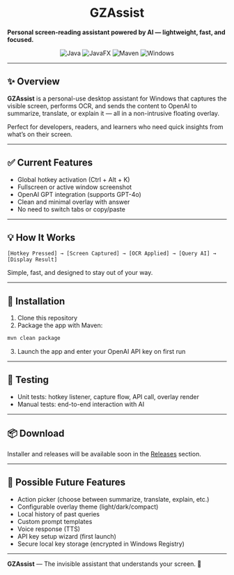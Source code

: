 
# <div align="center">GZAssist</div>

**Personal screen-reading assistant powered by AI — lightweight, fast, and focused.**

<p align="center">
    <img src="https://img.shields.io/badge/java-21-blue.svg" alt="Java">
    <img src="https://img.shields.io/badge/javafx-21-green.svg" alt="JavaFX">
    <img src="https://img.shields.io/badge/build-maven-yellow.svg" alt="Maven">
    <img src="https://img.shields.io/badge/OS-Windows%2011-lightgrey.svg" alt="Windows">
</p>

---

## ✨ Overview

**GZAssist** is a personal-use desktop assistant for Windows that captures the visible screen, performs OCR, and sends the content to OpenAI to summarize, translate, or explain it — all in a non-intrusive floating overlay.

Perfect for developers, readers, and learners who need quick insights from what’s on their screen.

---

## ✅ Current Features

- Global hotkey activation (Ctrl + Alt + K)
- Fullscreen or active window screenshot
- OpenAI GPT integration (supports GPT-4o)
- Clean and minimal overlay with answer
- No need to switch tabs or copy/paste

---

## 💡 How It Works

```
[Hotkey Pressed] → [Screen Captured] → [OCR Applied] → [Query AI] → [Display Result]
```

Simple, fast, and designed to stay out of your way.

---

## 🔧 Installation

1. Clone this repository
2. Package the app with Maven:
```bash
mvn clean package
```
3. Launch the app and enter your OpenAI API key on first run

---

## 🧪 Testing

- Unit tests: hotkey listener, capture flow, API call, overlay render
- Manual tests: end-to-end interaction with AI

---

## 📦 Download

Installer and releases will be available soon in the [Releases](https://github.com/gzlabs/gzassist/releases) section.

---

## 🌱 Possible Future Features

- Action picker (choose between summarize, translate, explain, etc.)
- Configurable overlay theme (light/dark/compact)
- Local history of past queries
- Custom prompt templates
- Voice response (TTS)
- API key setup wizard (first launch)
- Secure local key storage (encrypted in Windows Registry)

---

**GZAssist** — The invisible assistant that understands your screen. 🚀
